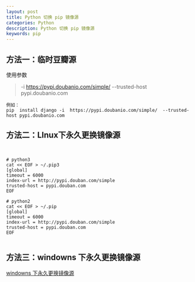 ```yaml
---
layout: post
title: Python 切换 pip 镜像源
categories: Python
description: Python 切换 pip 镜像源
keywords: pip
---
```



## 方法一：临时豆瓣源

使用参数

> -i  https://pypi.doubanio.com/simple/  --trusted-host pypi.doubanio.com 


```
例如：
pip  install django -i  https://pypi.doubanio.com/simple/  --trusted-host pypi.doubanio.com  
```



## 方法二：LInux下永久更换镜像源

```


# python3
cat << EOF > ~/.pip3
[global]
timeout = 6000
index-url = http://pypi.douban.com/simple
trusted-host = pypi.douban.com
EOF

# python2
cat << EOF > ~/.pip
[global]
timeout = 6000
index-url = http://pypi.douban.com/simple
trusted-host = pypi.douban.com
EOF


```

## 方法三：windowns 下永久更换镜像源
[windowns 下永久更换镜像源](https://blog.csdn.net/wls666/article/details/95456309)


